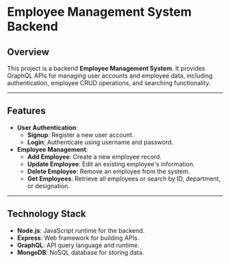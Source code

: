 # Employee Management System Backend

## Overview

This project is a backend **Employee Management System**. It provides GraphQL APIs for managing user accounts and employee data, including authentication, employee CRUD operations, and searching functionality.

---

## Features

- **User Authentication**:
  - **Signup**: Register a new user account.
  - **Login**: Authenticate using username and password.
- **Employee Management**:
  - **Add Employee**: Create a new employee record.
  - **Update Employee**: Edit an existing employee's information.
  - **Delete Employee**: Remove an employee from the system.
  - **Get Employees**: Retrieve all employees or search by ID, department, or designation.

---

## Technology Stack

- **Node.js**: JavaScript runtime for the backend.
- **Express**: Web framework for building APIs.
- **GraphQL**: API query language and runtime.
- **MongoDB**: NoSQL database for storing data.
